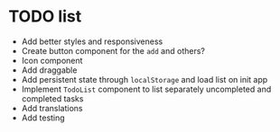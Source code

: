 # TODO list

- Add better styles and responsiveness
- Create button component for the `add` and others?
- Icon component
- Add draggable
- Add persistent state through `localStorage` and load list on init app
- Implement `TodoList` component to list separately uncompleted and completed tasks
- Add translations
- Add testing